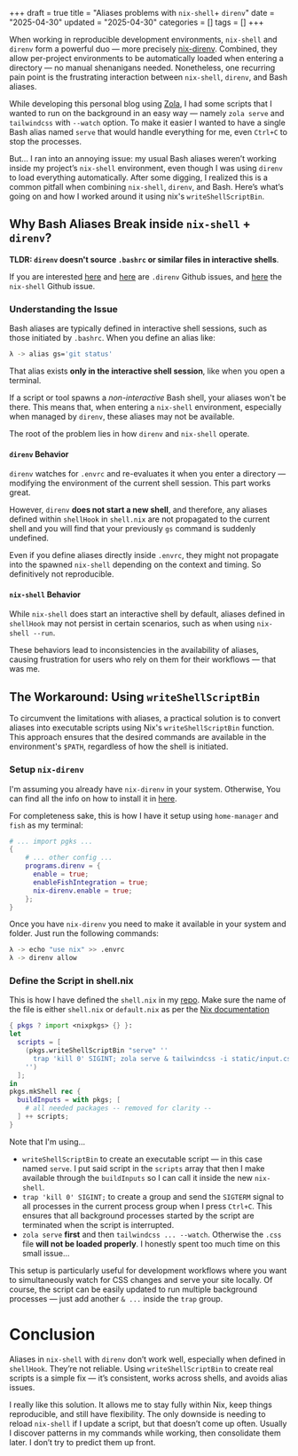 +++
draft = true
title = "Aliases problems with `nix-shell`+ `direnv`"
date = "2025-04-30"
updated = "2025-04-30"
categories = []
tags = []
+++

When working in reproducible development environments, `nix-shell` and `direnv` form a powerful duo — more precisely [nix-direnv](https://github.com/nix-community/nix-direnv). Combined, they allow per-project environments to be automatically loaded when entering a directory — no manual shenanigans needed. Nonetheless, one recurring pain point is the frustrating interaction between `nix-shell`, `direnv`, and Bash aliases.

While developing this personal blog using [Zola](https://www.getzola.org/), I had some scripts that I wanted to run on the background in an easy way — namely `zola serve` and `tailwindcss` with `--watch` option. To make it easier I wanted to have a single Bash alias named `serve` that would handle everything for me, even `Ctrl+C` to stop the processes. 

But... I ran into an annoying issue: my usual Bash aliases weren’t working inside my project’s `nix-shell` environment, even though I was using `direnv` to load everything automatically. After some digging, I realized this is a common pitfall when combining `nix-shell`, `direnv`, and Bash. Here’s what’s going on and how I worked around it using nix's `writeShellScriptBin`.

## Why Bash Aliases Break inside `nix-shell` + `direnv`?

**TLDR: `direnv` doesn't source `.bashrc` or similar files in interactive shells**. 

If you are interested [here](https://github.com/direnv/direnv/issues/73) and [here](https://github.com/nix-community/nix-direnv/issues/245) are `.direnv` Github issues, and [here](https://github.com/NixOS/nix/issues/1598) the `nix-shell` Github issue.

### Understanding the Issue

Bash aliases are typically defined in interactive shell sessions, such as those initiated by `.bashrc`. When you define an alias like:
```bash
λ -> alias gs='git status'
```

That alias exists **only in the interactive shell session**, like when you open a terminal.

If a script or tool spawns a _non-interactive_ Bash shell, your aliases won't be there. This means that, when entering a `nix-shell` environment, especially when managed by `direnv`, these aliases may not be available.​

The root of the problem lies in how `direnv` and `nix-shell` operate.

#### `direnv` Behavior

`direnv` watches for `.envrc` and re-evaluates it when you enter a directory — modifying the environment of the current shell session. This part works great.

However,  `direnv` **does not start a new shell**, and therefore, any aliases defined within `shellHook` in `shell.nix` are not propagated to the current shell and you will find that your previously `gs` command is suddenly undefined.

Even if you define aliases directly inside `.envrc`, they might not propagate into the spawned `nix-shell` depending on the context and timing. So definitively not reproducible.

#### `nix-shell` Behavior

While `nix-shell` does start an interactive shell by default, aliases defined in `shellHook` may not persist in certain scenarios, such as when using `nix-shell --run`. ​

These behaviors lead to inconsistencies in the availability of aliases, causing frustration for users who rely on them for their workflows — that was me.​

## The Workaround: Using `writeShellScriptBin`

To circumvent the limitations with aliases, a practical solution is to convert aliases into executable scripts using Nix's `writeShellScriptBin` function. This approach ensures that the desired commands are available in the environment's `$PATH`, regardless of how the shell is initiated.​

### Setup `nix-direnv`

I'm assuming you already have `nix-direnv` in your system. Otherwise, You can find all the info on how to install it in [here](https://github.com/nix-community/nix-direnv#Installation). 

For completeness sake, this is how I have it setup using `home-manager` and `fish` as my terminal:

```nix
# ... import pgks ...
{
	# ... other config ...
    programs.direnv = {
      enable = true;
      enableFishIntegration = true;
      nix-direnv.enable = true;
    };
}
```

Once you have `nix-direnv` you need to make it available in your system and folder. Just run the following commands: 
```bash
λ -> echo "use nix" >> .envrc
λ -> direnv allow
```

### Define the Script in shell.nix

This is how I have defined the `shell.nix` in my [repo](https://github.com/martihomssoler/martihomssoler.github.io/blob/main/shell.nix). Make sure the name of the file is either `shell.nix` or `default.nix` as per the [Nix documentation](https://nix.dev/manual/nix/2.28/command-ref/nix-shell.html#description)

```nix
{ pkgs ? import <nixpkgs> {} }:
let
  scripts = [
    (pkgs.writeShellScriptBin "serve" ''
      trap 'kill 0' SIGINT; zola serve & tailwindcss -i static/input.css -o public/output.css --watch
    '')
  ];
in
pkgs.mkShell rec {
  buildInputs = with pkgs; [
    # all needed packages -- removed for clarity --
  ] ++ scripts;
}
```

Note that I'm using... 
- `writeShellScriptBin` to create an executable script — in this case named `serve`. I put said script in the `scripts` array that then I make available through the `buildInputs` so I can call it inside the new `nix-shell`.
- `trap 'kill 0' SIGINT;` to create a group and send the `SIGTERM` signal to all processes in the current process group when I press `Ctrl+C`. This ensures that all background processes started by the script are terminated when the script is interrupted.
-  `zola serve` **first** and then `tailwindcss ... --watch`. Otherwise the `.css` file **will not be loaded properly**. I honestly spent too much time on this small issue...

This setup is particularly useful for development workflows where you want to simultaneously watch for CSS changes and serve your site locally. Of course, the script can be easily updated to run multiple background processes — just add another `& ...` inside the `trap` group. 

# Conclusion

Aliases in `nix-shell` with `direnv` don’t work well, especially when defined in `shellHook`. They’re not reliable. Using `writeShellScriptBin` to create real scripts is a simple fix — it’s consistent, works across shells, and avoids alias issues.

I really like this solution. It allows me to stay fully within Nix, keep things reproducible, and still have flexibility. The only downside is needing to reload `nix-shell` if I update a script, but that doesn’t come up often. Usually I discover patterns in my commands while working, then consolidate them later. I don’t try to predict them up front.